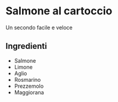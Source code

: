 # Salmone al cartoccio

Un secondo facile e veloce

## Ingredienti

* Salmone
* Limone
* Aglio
* Rosmarino
* Prezzemolo
* Maggiorana

